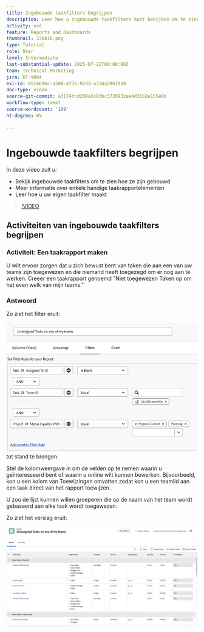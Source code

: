 ```yaml
---
title: Ingebouwde taakfilters begrijpen
description: Leer hoe u ingebouwde taakfilters kunt bekijken om te zien hoe ze zijn gemaakt en uw eigen taakfilter kunt maken in Workfront.
activity: use
feature: Reports and Dashboards
thumbnail: 336818.png
type: Tutorial
role: User
level: Intermediate
last-substantial-update: 2025-07-22T00:00:00Z
team: Technical Marketing
jira: KT-9084
exl-id: 0516696c-a588-4776-92d3-a334a29619a9
doc-type: video
source-git-commit: a3174fcd208a2483bc3728932ae4d31b2e155e6b
workflow-type: tm+mt
source-wordcount: '199'
ht-degree: 0%

---
```


# Ingebouwde taakfilters begrijpen

In deze video zult u:

* Bekijk ingebouwde taakfilters om te zien hoe ze zijn gebouwd
* Meer informatie over enkele handige taakrapportelementen
* Leer hoe u uw eigen taakfilter maakt

>[!VIDEO](https://video.tv.adobe.com/v/336818/?quality=12&learn=on)

## Activiteiten van ingebouwde taakfilters begrijpen


### Activiteit: Een taakrapport maken

U wilt ervoor zorgen dat u zich bewust bent van taken die aan een van uw teams zijn toegewezen en die niemand heeft toegezegd om er nog aan te werken. Creeer een taakrapport genoemd &quot;Niet toegewezen Taken op om het even welk van mijn teams.&quot;

### Antwoord

Zo ziet het filter eruit:

![ een beeld van het scherm om een taakfilter ](assets/opening-built-in-task-filters-1.png) tot stand te brengen

Stel de kolomweergave in om de velden op te nemen waarin u geïnteresseerd bent of waarin u online wilt kunnen bewerken. Bijvoorbeeld, kon u een kolom van Toewijzingen omvatten zodat kon u een teamlid aan een taak direct van het rapport toewijzen.

U zou de lijst kunnen willen groeperen die op de naam van het team wordt gebaseerd aan elke taak wordt toegewezen.

Zo ziet het verslag eruit:

![ een beeld van een taakrapport ](assets/opening-built-in-task-filters-2.png)
